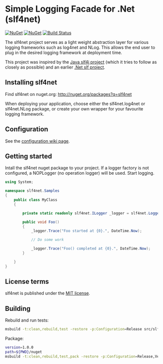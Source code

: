 Simple Logging Facade for .Net (slf4net)
========

[![NuGet](https://img.shields.io/nuget/v/slf4net.svg)](https://www.nuget.org/packages/slf4net) 
[![NuGet](https://img.shields.io/nuget/dt/slf4net.svg)](https://www.nuget.org/packages/slf4net)
[![Build Status](https://travis-ci.org/ef-labs/slf4net.svg?branch=develop)](https://travis-ci.org/ef-labs/slf4net)

The slf4net project serves as a light weight abstraction layer for various logging frameworks such as log4net and NLog.  This allows the end user to plug in the desired logging framework at deployment time.


This project was inspired by the [Java slf4j project](http://www.slf4j.org/) (which it tries to follow as closely as possible) and an earlier [.Net slf project](http://slf.codeplex.com/).


Installing slf4net
-------------------
Find slf4net on nuget.org: http://nuget.org/packages?q=slf4net

When deploying your application, choose either the slf4net.log4net or slf4net.NLog package, or create your own wrapper for your favourite logging framework.


Configuration
-------------
See the [configuration wiki page](https://github.com/englishtown/slf4net/wiki/Configuration).


Getting started
----------------
Intall the slf4net nuget package to your project.  If a logger factory is not configured, a NOPLogger (no operation logger) will be used.  Start logging.

```c#
using System;

namespace slf4net.Samples
{
    public class MyClass
    {

        private static readonly slf4net.ILogger _logger = slf4net.LoggerFactory.GetLogger(typeof(MyClass));

        public void Foo()
        {
            _logger.Trace("Foo started at {0}.", DateTime.Now);

            // Do some work

            _logger.Trace("Foo() completed at {0}.", DateTime.Now);
        }

    }
}
```


License terms
-------------
slf4net is published under the [MIT license](http://englishtown.mit-license.org).


Building
-------------

Rebuild and run tests:

```bash
msbuild -t:clean,rebuild,test -restore -p:Configuration=Release src/slf4net.sln
```

Package:

```bash
version=1.0.0
path=${PWD}/nuget
msbuild -t:clean,rebuild,test,pack -restore -p:Configuration=Release,Version=${version},PackageOutputPath=${path} src/slf4net.sln
```
